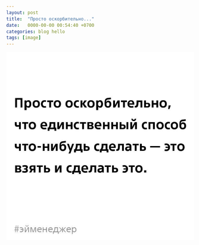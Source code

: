 ```yaml
---
layout: post
title:  "Просто оскорбительно..."
date:   0000-00-00 00:54:40 +0700
categories: blog hello
tags: [image]
---
```


![Вот так](/images/0000-00-00-hello-sadly.jpg)
